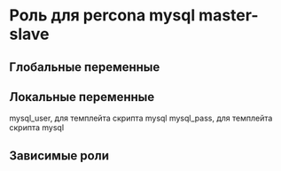 Роль для percona mysql master-slave
=========

Глобальные переменные
---------

Локальные переменные
---------

mysql_user, для темплейта скрипта mysql
mysql_pass, для темплейта скрипта mysql

Зависимые роли
---------
